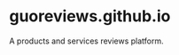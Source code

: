 # guoreviews.github.io
A products and services reviews platform.
<meta name="google-site-verification" content="vTabhbLkPVLzOGt5P4tWSOJ-e_RSvzmnTKyVJ2CbODw" />
